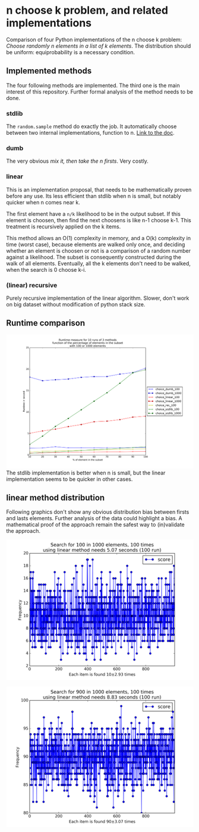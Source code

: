 # n choose k problem, and related implementations
Comparison of four Python implementations of the n choose k problem: *Choose randomly n elements in a list of k elements*.
The distribution should be uniform: equiprobability is a necessary condition.

## Implemented methods
The four following methods are implemented. The third one is the main interest of this repository.
Further formal analysis of the method needs to be done.

### stdlib
The `random.sample` method do exactly the job. It automatically choose between two internal implementations,
function to n. [Link to the doc](https://hg.python.org/cpython/file/3.5/Lib/random.py#l280).


### dumb
The very obvious *mix it, then take the n firsts*.
Very costly.


### linear
This is an implementation proposal, that needs to be mathematically proven before any use.
Its less efficient than stdlib when n is small, but notably quicker when n comes near k.

The first element have a `n/k` likelihood to be in the output subset.
If this element is choosen, then find the next choosens is like n-1 choose k-1.
This treatment is recursively applied on the k items.

This method allows an O(1) complexity in memory, and a O(k) complexity in time (worst case),
because elements are walked only once, and deciding whether an element is choosen or not
is a comparison of a random number against a likelihood.
The subset is consequently constructed during the walk of all elements.
Eventually, all the k elements don't need to be walked, when the search is 0 choose k-i.


### (linear) recursive
Purely recursive implementation of the linear algorithm.
Slower, don't work on big dataset without modification of python stack size.


## Runtime comparison
![runtimes](results/runtime_100.png)
The stdlib implementation is better when n is small, but the linear implementation
seems to be quicker in other cases.


## linear method distribution
Following graphics don't show any obvious distribution bias between firsts and lasts elements.
Further analysis of the data could highlight a bias.
A mathematical proof of the approach remain the safest way to (in)validate the approach.

![runtimes](./results/benchmark_l_100_1000_100.png)

![runtimes](./results/benchmark_l_900_1000_100.png)
